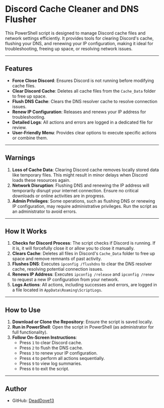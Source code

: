 # Discord Cache Cleaner and DNS Flusher

This PowerShell script is designed to manage Discord cache files and network settings efficiently. It provides tools for clearing Discord's cache, flushing your DNS, and renewing your IP configuration, making it ideal for troubleshooting, freeing up space, or resolving network issues.

---

## Features

- **Force Close Discord**: Ensures Discord is not running before modifying cache files.  
- **Clear Discord Cache**: Deletes all cache files from the `Cache_Data` folder to free up space.  
- **Flush DNS Cache**: Clears the DNS resolver cache to resolve connection issues.  
- **Renew IP Configuration**: Releases and renews your IP address for troubleshooting.  
- **Detailed Logs**: All actions and errors are logged in a dedicated file for review.  
- **User-Friendly Menu**: Provides clear options to execute specific actions or combine them.  

---

## Warnings

1. **Loss of Cache Data**: Clearing Discord cache removes locally stored data like temporary files. This might result in minor delays when Discord loads these resources again.
2. **Network Disruption**: Flushing DNS and renewing the IP address will temporarily disrupt your internet connection. Ensure no critical downloads or online activities are in progress.
3. **Admin Privileges**: Some operations, such as flushing DNS or renewing IP configuration, may require administrative privileges. Run the script as an administrator to avoid errors.

---

## How It Works

1. **Checks for Discord Process**: The script checks if Discord is running. If it is, it will forcefully close it or allow you to close it manually.  
2. **Clears Cache**: Deletes all files in Discord's `Cache_Data` folder to free up space and remove remnants of past activity.  
3. **Flushes DNS**: Executes `ipconfig /flushdns` to clear the DNS resolver cache, resolving potential connection issues.  
4. **Renews IP Address**: Executes `ipconfig /release` and `ipconfig /renew` to request a new IP configuration from your network.  
5. **Logs Actions**: All actions, including successes and errors, are logged in a file located in `AppData\Roaming\ScriptLogs`.  

---

## How to Use

1. **Download or Clone the Repository**: Ensure the script is saved locally.  
2. **Run in PowerShell**: Open the script in PowerShell (as administrator for full functionality).  
3. **Follow On-Screen Instructions**:
   - Press `1` to clear Discord cache.  
   - Press `2` to flush the DNS cache.  
   - Press `3` to renew your IP configuration.  
   - Press `4` to perform all actions sequentially.  
   - Press `9` to view log summaries.  
   - Press `0` to exit the script.  

---

## Author

- GitHub: [DeadDove13](https://github.com/DeadDove13)
